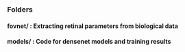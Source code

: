 ### Folders
#### fovnet/ : Extracting retinal parameters from biological data
#### models/ : Code for densenet models and training results
